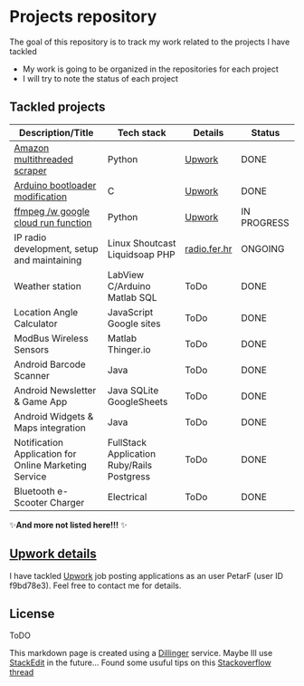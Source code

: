 # Projects repository
The goal of this repository is to track my work related to the projects I have tackled
- My work is going to be organized in the repositories for each project
- I will try to note the status of each project 

## Tackled projects

| Description/Title |Tech stack | Details| Status | 
| ------ | ------ | ------ |  ------ | 
| [Amazon multithreaded scraper](https://github.com/PeFra1/scrape-amazon-beautifulsoup-scrapeops) | Python | [Upwork](https://www.upwork.com/jobs/~021870212147258088337) | DONE | 
| [Arduino bootloader modification]() | C | [Upwork](https://www.upwork.com/nx/proposals/1872998257342664705) | DONE | 
| [ffmpeg /w google cloud run function]() | Python | [Upwork](https://www.upwork.com/jobs/Use-Audacity-source-and-ffmpeg-clean-audio-data_~021872544683774191181/?referrer_url_path=find_work_home) | IN PROGRESS | 
| IP radio development, setup and maintaining | Linux Shoutcast Liquidsoap PHP | [radio.fer.hr](http://radio.fer.hr) | ONGOING |
| Weather station | LabView C/Arduino Matlab SQL | ToDo |  DONE | 
| Location Angle Calculator | JavaScript Google sites | ToDo |  DONE | 
| ModBus Wireless Sensors | Matlab Thinger.io | ToDo |  DONE | 
| Android Barcode Scanner | Java | ToDo |  DONE | 
| Android Newsletter & Game App | Java SQLite GoogleSheets | ToDo |  DONE | 
| Android Widgets & Maps integration | Java | ToDo |  DONE | 
| Notification Application for Online Marketing Service  | FullStack Application Ruby/Rails Postgress | ToDo |  DONE | 
| Bluetooth e-Scooter Charger  | Electrical | ToDo |  DONE |

✨**And more not listed here!!!** ✨

## [Upwork details](https://www.upwork.com/freelancers/~0122f809db1c461703)
I have tackled [Upwork] job posting 
applications as an user PetarF (user ID f9bd78e3).
Feel free to contact me for details.

## License
ToDO

This markdown page is created using a [Dillinger] service. Maybe Ill use [StackEdit](https://stackedit.io/app#) in the future...
Found some usuful tips on this [Stackoverflow thread](https://stackoverflow.com/questions/9331281/how-can-i-test-what-my-readme-md-file-will-look-like-before-committing-to-github)

[//]: # (These are reference links used in the body of this note and get stripped out when the markdown processor does its job. There is no need to format nicely because it shouldn't be seen. Thanks SO - http://stackoverflow.com/questions/4823468/store-comments-in-markdown-syntax)

   [Upwork]: <https://www.upwork.com/>
   [Dillinger]: <https://dillinger.io/>
